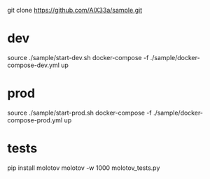 git clone https://github.com/AlX33a/sample.git

# dev
source ./sample/start-dev.sh 
docker-compose -f ./sample/docker-compose-dev.yml up

# prod
source ./sample/start-prod.sh 
docker-compose -f ./sample/docker-compose-prod.yml up

# tests
pip install molotov
molotov -w 1000 molotov_tests.py